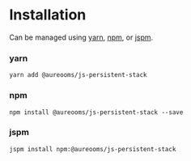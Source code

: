 # Installation

Can be managed using
[yarn](https://yarnpkg.com/en/docs),
[npm](https://docs.npmjs.com),
or [jspm](https://jspm.org/docs).


### yarn
```terminal
yarn add @aureooms/js-persistent-stack
```

### npm
```terminal
npm install @aureooms/js-persistent-stack --save
```

### jspm
```terminal
jspm install npm:@aureooms/js-persistent-stack
```
